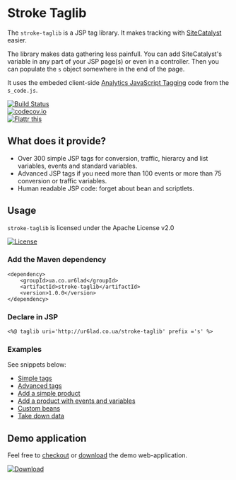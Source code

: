 # Stroke Taglib

The `stroke-taglib` is a JSP tag library. It makes tracking with [SiteCatalyst][adobe-analytics] easier.

The library makes data gathering less painfull. You can add SiteCatalyst's variable in any part of your JSP page(s) or even in a controller. Then you can populate the `s` object somewhere in the end of the page.

It uses the embeded client-side [Analytics JavaScript Tagging][s_code] code from the `s_code.js`.

[![Build Status](https://drone.io/bitbucket.org/ur6lad/stroke-taglib/status.png)](https://drone.io/bitbucket.org/ur6lad/stroke-taglib/latest)  
[![codecov.io](http://codecov.io/bitbucket/ur6lad/stroke-taglib/coverage.svg?branch=default)](http://codecov.io/bitbucket/ur6lad/stroke-taglib?branch=default)  
[![Flattr this](https://button.flattr.com/flattr-badge-large.png)](https://flattr.com/submit/auto?user_id=ur6lad&url=https%3A%2F%2Fbitbucket.org%2Fur6lad%2Fstroke-taglib&title=Adobe%20Analytics%20Taglib&tags=java,JSP,web%20analytcis&category=software&language=en_GB&description=Adobe%20Analytics%20Taglib%20is%20a%20JSP%20tag%20library%20used%20to%20collect%20data%20for%20Adobe%20Analytics%20was%20earlier%20known%20as%20Omniture%20SiteCatalyst.)

## What does it provide?

* Over 300 simple JSP tags for conversion, traffic, hierarcy and list variables, events and standard variables.
* Advanced JSP tags if you need more than 100 events or more than 75 conversion or traffic variables.
* Human readable JSP code: forget about bean and scriptlets.

## Usage

`stroke-taglib` is licensed under the Apache License v2.0

[![License](https://img.shields.io/badge/license-Apache%202.0-blue.svg?style=flat)](http://www.apache.org/licenses/LICENSE-2.0.html)

### Add the Maven dependency

	<dependency>
		<groupId>ua.co.ur6lad</groupId>
		<artifactId>stroke-taglib</artifactId>
		<version>1.0.0</version>
	</dependency>

### Declare in JSP

	<%@ taglib uri='http://ur6lad.co.ua/stroke-taglib' prefix ='s' %>

### Examples

See snippets below:

* [Simple tags](https://snipt.net/ur6lad/stroke-taglib-simple-tags/)
* [Advanced tags](https://snipt.net/ur6lad/stroke-taglib-advanced-tags/)
* [Add a simple product](https://snipt.net/ur6lad/stroke-taglib-product/)
* [Add a product with events and variables](https://snipt.net/ur6lad/stroke-taglib-product-and-variables/)
* [Custom beans](https://snipt.net/ur6lad/stroke-taglib-custom-bean/)
* [Take down data](https://snipt.net/ur6lad/stroke-taglib-take-down/)

## Demo application

Feel free to [checkout][stroke-taglib-demo-checkout] or [download][stroke-taglib-demo-download] the demo web-application.

[![Download](https://img.shields.io/bintray/v/ur6lad/maven/stroke-taglib-demo.svg)](https://bintray.com/ur6lad/maven/stroke-taglib-demo/_latestVersion)

[adobe-analytics]: http://www.adobe.com/marketing-cloud/web-analytics.html "Adobe Analytics (Omniture SiteCatalyst)"
[s_code]: https://marketing.adobe.com/resources/help/en_US/sc/implement/appmeasure_mjs_pagecode.html
[stroke-taglib-demo-checkout]: https://bitbucket.org/ur6lad/stroke-taglib-demo
[stroke-taglib-demo-download]: https://bintray.com/ur6lad/maven/stroke-taglib-demo/view#files